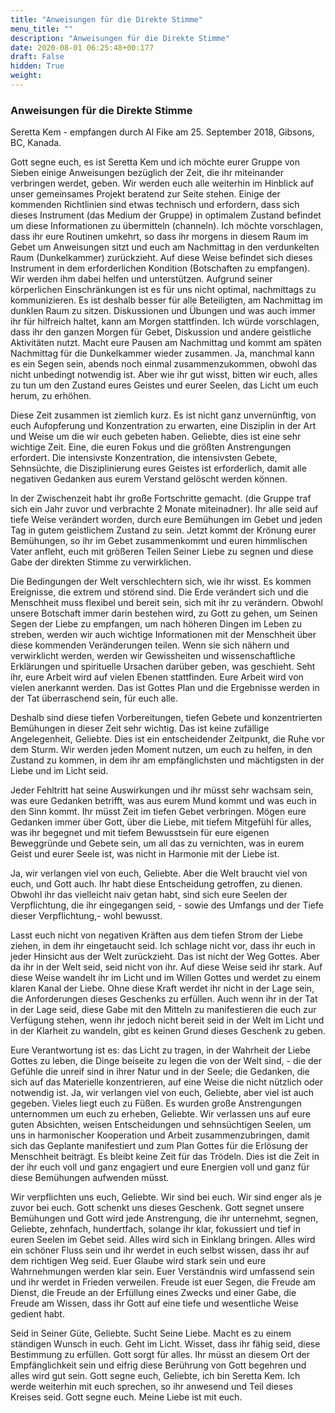 ```yaml
---
title: "Anweisungen für die Direkte Stimme"
menu_title: ""
description: "Anweisungen für die Direkte Stimme"
date: 2020-08-01 06:25:48+00:177
draft: False
hidden: True
weight:
---
```

### Anweisungen für die Direkte Stimme

Seretta Kem  - empfangen durch Al Fike am 25. September 2018, Gibsons, BC, Kanada.

Gott segne euch, es ist Seretta Kem und ich möchte eurer Gruppe von Sieben einige Anweisungen bezüglich der Zeit, die ihr miteinander verbringen werdet, geben. Wir werden euch alle weiterhin im Hinblick auf unser gemeinsames Projekt beratend zur Seite stehen. Einige der kommenden Richtlinien sind etwas technisch und erfordern, dass sich dieses Instrument (das Medium der Gruppe) in optimalem Zustand befindet um diese Informationen zu übermitteln (channeln). Ich möchte vorschlagen, dass ihr eure Routinen umkehrt, so dass ihr morgens in diesem Raum im Gebet um Anweisungen sitzt und euch am Nachmittag in den verdunkelten Raum (Dunkelkammer) zurückzieht. Auf diese Weise befindet sich dieses Instrument in dem erforderlichen Kondition (Botschaften zu empfangen). Wir werden ihm dabei helfen und unterstützen.  Aufgrund seiner körperlichen Einschränkungen ist es für uns nicht optimal, nachmittags zu kommunizieren. Es ist deshalb besser für alle Beteiligten, am Nachmittag im dunklen Raum zu sitzen. Diskussionen und Übungen und was auch immer ihr für hilfreich haltet, kann am Morgen stattfinden. Ich würde vorschlagen, dass ihr den ganzen Morgen für Gebet, Diskussion und andere geistliche Aktivitäten nutzt. Macht eure Pausen am Nachmittag und kommt am späten Nachmittag für die Dunkelkammer wieder zusammen. Ja, manchmal kann es ein Segen sein, abends noch einmal zusammenzukommen, obwohl das nicht unbedingt notwendig ist. Aber wie ihr gut wisst, bitten wir euch, alles zu tun um den Zustand eures Geistes und eurer Seelen, das Licht um euch herum, zu erhöhen.

Diese Zeit zusammen ist ziemlich kurz. Es ist nicht ganz unvernünftig, von euch Aufopferung und Konzentration zu erwarten, eine Disziplin in der Art und Weise um die wir euch gebeten haben. Geliebte, dies ist eine sehr wichtige Zeit. Eine, die euren Fokus und die größten Anstrengungen erfordert. Die intensivste Konzentration, die intensivsten Gebete, Sehnsüchte, die Disziplinierung eures Geistes ist erforderlich, damit alle negativen Gedanken aus eurem Verstand gelöscht werden können.

In der Zwischenzeit habt ihr große Fortschritte gemacht. (die Gruppe traf sich ein Jahr zuvor und verbrachte 2 Monate miteinadner). Ihr alle seid auf tiefe Weise verändert worden, durch eure Bemühungen im Gebet und jeden Tag in gutem geistlichem Zustand zu sein. Jetzt kommt der Krönung eurer Bemühungen, so ihr im Gebet zusammenkommt und euren himmlischen Vater anfleht, euch mit größeren Teilen Seiner Liebe zu segnen und diese Gabe der direkten Stimme zu verwirklichen.  

Die Bedingungen der Welt verschlechtern sich, wie ihr wisst. Es kommen Ereignisse, die extrem und störend sind. Die Erde verändert sich und die Menschheit muss flexibel und bereit sein, sich mit ihr zu verändern. Obwohl unsere Botschaft immer darin bestehen wird, zu Gott zu gehen, um Seinen Segen der Liebe zu empfangen, um nach höheren Dingen im Leben zu streben, werden wir auch wichtige Informationen mit der Menschheit über diese kommenden Veränderungen teilen. Wenn sie sich nähern und verwirklicht werden, werden wir Gewissheiten und wissenschaftliche Erklärungen und spirituelle Ursachen darüber geben, was geschieht. Seht ihr, eure Arbeit wird auf vielen Ebenen stattfinden. Eure Arbeit wird von vielen anerkannt werden. Das ist Gottes Plan und die Ergebnisse werden in der Tat überraschend sein, für euch alle.  

Deshalb sind diese tiefen Vorbereitungen, tiefen Gebete und konzentrierten Bemühungen in dieser Zeit sehr wichtig. Das ist keine zufällige Angelegenheit, Geliebte. Dies ist ein entscheidender Zeitpunkt, die Ruhe vor dem Sturm. Wir werden jeden Moment nutzen, um euch zu helfen, in den Zustand zu kommen, in dem ihr am empfänglichsten und mächtigsten in der Liebe und im Licht seid.

Jeder Fehltritt hat seine Auswirkungen und ihr müsst sehr wachsam sein, was eure Gedanken betrifft, was aus eurem Mund kommt und was euch in den Sinn kommt. Ihr müsst Zeit im tiefen Gebet verbringen. Mögen eure Gedanken immer über Gott, über die Liebe, mit tiefem Mitgefühl für alles, was ihr begegnet und mit tiefem Bewusstsein für eure eigenen Beweggründe und Gebete sein, um all das zu vernichten, was in eurem Geist und eurer Seele ist, was nicht in Harmonie mit der Liebe ist.  

Ja, wir verlangen viel von euch, Geliebte. Aber die Welt braucht viel von euch, und Gott auch. Ihr habt diese Entscheidung getroffen, zu dienen. Obwohl ihr das vielleicht naiv getan habt, sind sich eure Seelen der Verpflichtung, die ihr eingegangen seid, - sowie des Umfangs und der Tiefe dieser Verpflichtung,- wohl bewusst.

Lasst euch nicht von negativen Kräften aus dem tiefen Strom der Liebe ziehen, in dem ihr eingetaucht seid. Ich schlage nicht vor, dass ihr euch in jeder Hinsicht aus der Welt zurückzieht. Das ist nicht der Weg Gottes. Aber da ihr in der Welt seid, seid nicht von ihr. Auf diese Weise seid ihr stark. Auf diese Weise wandelt ihr im Licht und im Willen Gottes und werdet zu einem klaren Kanal der Liebe. Ohne diese Kraft werdet ihr nicht in der Lage sein, die Anforderungen dieses Geschenks zu erfüllen. Auch wenn ihr in der Tat in der Lage seid, diese Gabe mit den Mitteln zu manifestieren die euch zur Verfügung stehen, wenn ihr jedoch nicht bereit seid in der Welt im Licht und in der Klarheit zu wandeln, gibt es keinen Grund dieses Geschenk zu geben.

Eure Verantwortung ist es: das Licht zu tragen, in der Wahrheit der Liebe Gottes zu leben, die Dinge beiseite zu legen die von der Welt sind, - die der Gefühle die unreif sind in ihrer Natur und in der Seele; die Gedanken, die sich auf das Materielle konzentrieren, auf eine Weise die nicht nützlich oder notwendig ist. Ja, wir verlangen viel von euch, Geliebte, aber viel ist auch gegeben. Vieles liegt euch zu Füßen. Es wurden große Anstrengungen unternommen um euch zu erheben, Geliebte. Wir verlassen uns auf eure guten Absichten, weisen Entscheidungen und sehnsüchtigen Seelen, um uns in harmonischer Kooperation und Arbeit zusammenzubringen, damit sich das Geplante manifestiert und zum Plan Gottes für die Erlösung der Menschheit beiträgt. Es bleibt keine Zeit für das Trödeln. Dies ist die Zeit in der ihr euch voll und ganz engagiert und eure Energien voll und ganz für diese Bemühungen aufwenden müsst.  

Wir verpflichten uns euch, Geliebte. Wir sind bei euch. Wir sind enger als je zuvor bei euch. Gott schenkt uns dieses Geschenk. Gott segnet unsere Bemühungen und Gott wird jede Anstrengung, die ihr unternehmt, segnen, Geliebte, zehnfach, hundertfach, solange ihr klar, fokussiert und tief in euren Seelen im Gebet seid. Alles wird sich in Einklang bringen. Alles wird ein schöner Fluss sein und ihr werdet in euch selbst wissen, dass ihr auf dem richtigen Weg seid. Euer Glaube wird stark sein und eure Wahrnehmungen werden klar sein. Euer Verständnis wird umfassend sein und ihr werdet in Frieden verweilen. Freude ist euer Segen, die Freude am Dienst, die Freude an der Erfüllung eines Zwecks und einer Gabe, die Freude am Wissen, dass ihr Gott auf eine tiefe und wesentliche Weise gedient habt.

Seid in Seiner Güte, Geliebte. Sucht Seine Liebe. Macht es zu einem ständigen Wunsch in euch. Geht im Licht. Wisset, dass ihr fähig seid, diese Bestimmung zu erfüllen. Gott sorgt für alles. Ihr müsst an diesem Ort der Empfänglichkeit sein und eifrig diese Berührung von Gott begehren und alles wird gut sein. Gott segne euch, Geliebte, ich bin Seretta Kem. Ich werde weiterhin mit euch sprechen, so ihr anwesend und Teil dieses Kreises seid. Gott segne euch. Meine Liebe ist mit euch.
